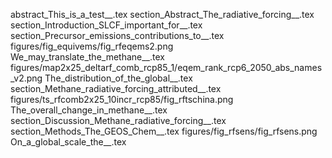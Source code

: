 abstract_This_is_a_test__.tex
section_Abstract_The_radiative_forcing__.tex
section_Introduction_SLCF_important_for__.tex
section_Precursor_emissions_contributions_to__.tex
figures/fig_equivems/fig_rfeqems2.png
We_may_translate_the_methane__.tex
figures/map2x25_deltarf_comb_rcp85_1/eqem_rank_rcp6_2050_abs_names_v2.png
The_distribution_of_the_global__.tex
section_Methane_radiative_forcing_attributed__.tex
figures/ts_rfcomb2x25_10incr_rcp85/fig_rftschina.png
The_overall_change_in_methane__.tex
section_Discussion_Methane_radiative_forcing__.tex
section_Methods_The_GEOS_Chem__.tex
figures/fig_rfsens/fig_rfsens.png
On_a_global_scale_the__.tex